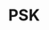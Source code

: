 ---
inv_num: 2014-146
add_credit:
url: 2014-146-psk
title: PSK
year: '2015'
display_year: '2014'
medium: 'Roland TR-909 Rhythm Composer drum pattern, Roland TR-909 Rhythm Composer,
  public address sound system (variable), cables '
dims: Variable
pitch: 909 playing the PSK loop. Slam dunk.
ps:
live_url:
youtube:
related_code:
subheading:
download:
commission:
layout: things-i-made
---